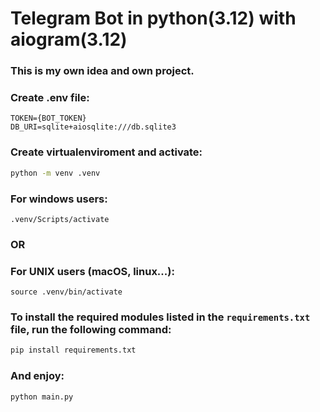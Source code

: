 # Telegram Bot in python(3.12) with aiogram(3.12)

### This is my own idea and own project.

### Create .env file:

```
TOKEN={BOT_TOKEN}
DB_URI=sqlite+aiosqlite:///db.sqlite3
```

### Create virtualenviroment and activate:

```bash
python -m venv .venv
```

### For windows users:

```
.venv/Scripts/activate
```

### OR

### For UNIX users (macOS, linux...):

```
source .venv/bin/activate
```

### To install the required modules listed in the `requirements.txt` file, run the following command:

```bash
pip install requirements.txt
```

### And enjoy:

```
python main.py
```

